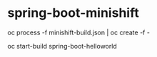 # spring-boot-minishift

oc process -f minishift-build.json | oc create -f -

oc start-build spring-boot-helloworld
